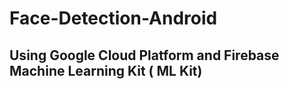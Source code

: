 # Face-Detection-Android
## Using Google Cloud Platform and Firebase Machine Learning Kit ( ML Kit)
